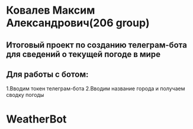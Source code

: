 # Ковалев Максим Александрович(206 group)
## Итоговый проект по созданию телеграм-бота для сведений о текущей погоде в мире
## Для работы с ботом: 
1.Вводим токен телеграм-бота
2.Вводим название города и получаем сводку погоды
# WeatherBot

